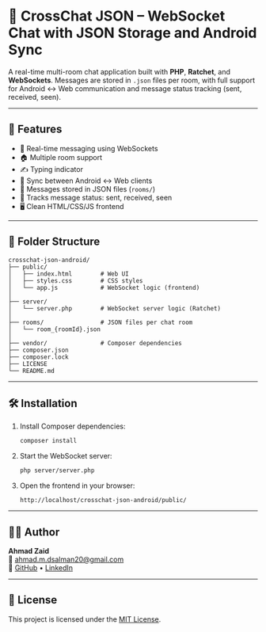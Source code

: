 # 🔄 CrossChat JSON – WebSocket Chat with JSON Storage and Android Sync

A real-time multi-room chat application built with **PHP**, **Ratchet**, and **WebSockets**. Messages are stored in `.json` files per room, with full support for Android ↔ Web communication and message status tracking (sent, received, seen).

---

## 🚀 Features

- 🔌 Real-time messaging using WebSockets
- 🏠 Multiple room support
- ✍️ Typing indicator
- 🔁 Sync between Android ↔ Web clients
- 💾 Messages stored in JSON files (`rooms/`)
- 👀 Tracks message status: sent, received, seen
- 🖥️ Clean HTML/CSS/JS frontend

---

## 📁 Folder Structure

```
crosschat-json-android/
├── public/
│   ├── index.html        # Web UI
│   ├── styles.css        # CSS styles
│   └── app.js            # WebSocket logic (frontend)
│
├── server/
│   └── server.php        # WebSocket server logic (Ratchet)
│
├── rooms/                # JSON files per chat room
│   └── room_{roomId}.json
│
├── vendor/               # Composer dependencies
├── composer.json
├── composer.lock
├── LICENSE
└── README.md
```

---

## 🛠 Installation

1. Install Composer dependencies:
   ```bash
   composer install
   ```

2. Start the WebSocket server:
   ```bash
   php server/server.php
   ```

3. Open the frontend in your browser:
   ```
   http://localhost/crosschat-json-android/public/
   ```

---

## 🧑‍💻 Author

**Ahmad Zaid**  
📧 [ahmad.m.dsalman20@gmail.com](mailto:ahmad.m.dsalman20@gmail.com)  
💼 [GitHub](https://github.com/ahmadzaid20) • [LinkedIn](https://linkedin.com/in/ahmad-moh-zaid)

---

## 📃 License

This project is licensed under the [MIT License](LICENSE).